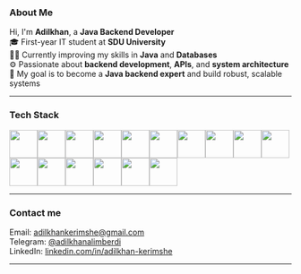 ### About Me

Hi, I'm **Adilkhan**, a **Java Backend Developer**  
🎓 First-year IT student at **SDU University**  
👨‍💻 Currently improving my skills in **Java** and **Databases**  
⚙️ Passionate about **backend development**, **APIs**, and **system architecture**  
🚀 My goal is to become a **Java backend expert** and build robust, scalable systems

---
### Tech Stack
<img height="50px" src="https://cdn.jsdelivr.net/gh/devicons/devicon@latest/icons/java/java-original.svg" /><img height="50px" src="https://cdn.jsdelivr.net/gh/devicons/devicon@latest/icons/spring/spring-original.svg" /><img height="50px" src="https://cdn.jsdelivr.net/gh/devicons/devicon@latest/icons/swagger/swagger-original.svg" /><img height="50px" src="https://cdn.jsdelivr.net/gh/devicons/devicon@latest/icons/hibernate/hibernate-original.svg" /><img height="50px" src="https://cdn.jsdelivr.net/gh/devicons/devicon@latest/icons/docker/docker-original.svg" /><img height="50px" src="https://cdn.jsdelivr.net/gh/devicons/devicon@latest/icons/cplusplus/cplusplus-original.svg" /><img height="50px" src="https://cdn.jsdelivr.net/gh/devicons/devicon@latest/icons/python/python-original.svg" /><img height="50px" src="https://cdn.jsdelivr.net/gh/devicons/devicon@latest/icons/django/django-plain.svg" /><img height="50px" src="https://cdn.jsdelivr.net/gh/devicons/devicon@latest/icons/html5/html5-original.svg" /><img height="50px" src="https://cdn.jsdelivr.net/gh/devicons/devicon@latest/icons/css3/css3-original.svg" /> <img height="50px" src="https://cdn.jsdelivr.net/gh/devicons/devicon@latest/icons/javascript/javascript-original.svg" /><img height="50px" src="https://cdn.jsdelivr.net/gh/devicons/devicon@latest/icons/postgresql/postgresql-original.svg" /><img height="50px" src="https://cdn.jsdelivr.net/gh/devicons/devicon@latest/icons/mysql/mysql-original.svg" /><img height="50px" src="https://cdn.jsdelivr.net/gh/devicons/devicon@latest/icons/git/git-original.svg" /><img height="50px" src="https://cdn.jsdelivr.net/gh/devicons/devicon@latest/icons/github/github-original.svg" /><img height="50px" src="https://cdn.jsdelivr.net/gh/devicons/devicon@latest/icons/postman/postman-original.svg" />
          
---
### Contact me
Email: adilkhankerimshe@gmail.com <br>
Telegram: [@adilkhanalimberdi](https://t.me/adilkhanalimberdi) <br>
LinkedIn: [linkedin.com/in/adilkhan-kerimshe](https://www.linkedin.com/in/adilkhan-kerimshe/) <br>

---
